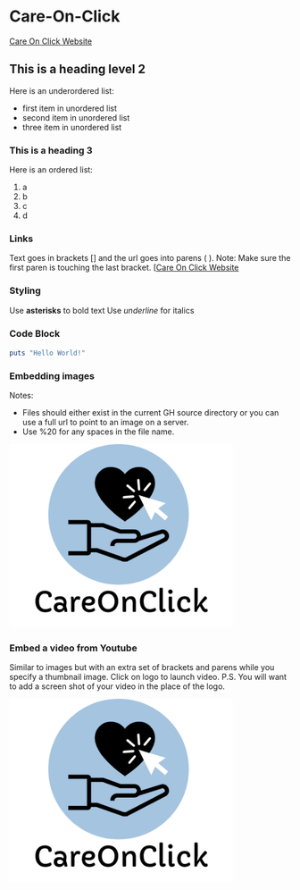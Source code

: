 # Care-On-Click
[Care On Click Website](https://careonclick.github.io/Care-On-Click/Carousel.html) 

## This is a heading level 2
Here is an underordered list:
- first item in unordered list
- second item in unordered list
- three item in unordered list

### This is a heading 3
Here is an ordered list:

1. a
2. b
3. c
4. d

<!-- This is a comment  --> 

### Links
Text goes in brackets [] and the url goes into parens ( ). Note: Make sure the first paren is touching the last bracket.
[[Care On Click Website](https://careonclick.github.io/Care-On-Click/Carousel.html)

### Styling
Use **asterisks** to bold text
Use _underline_ for italics

### Code Block
```ruby
puts "Hello World!"
```

### Embedding images
Notes: 
- Files should either exist in the current GH source directory or you can use a full url to point to an image on a server. 
- Use %20 for any spaces in the file name.

![Care On Click Logo](Big%20Logo.png)

### Embed a video from Youtube
Similar to images but with an extra set of brackets and parens while you specify a thumbnail image. Click on logo to launch video. P.S. You will want to add a screen shot of your video in the place of the logo.

[![Know Your Water Footprints](Big%20Logo.png)](https://youtu.be/GhZnpCxtv5o)
